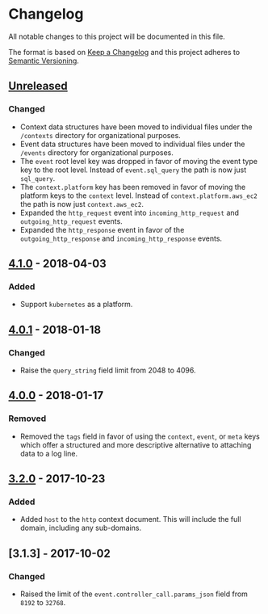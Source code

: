 # Changelog

All notable changes to this project will be documented in this file.

The format is based on [Keep a Changelog](http://keepachangelog.com/en/1.0.0/)
and this project adheres to [Semantic Versioning](http://semver.org/spec/v2.0.0.html).

## [Unreleased]

### Changed

  - Context data structures have been moved to individual files under the `/contexts`
    directory for organizational purposes.
  - Event data structures have been moved to individual files under the `/events`
    directory for organizational purposes.
  - The `event` root level key was dropped in favor of moving the event type key to the root level.
    Instead of `event.sql_query` the path is now just `sql_query`.
  - The `context.platform` key has been removed in favor of moving the platform keys to the
    `context` level. Instead of `context.platform.aws_ec2` the path is now just `context.aws_ec2`.
  - Expanded the `http_request` event into `incoming_http_request` and `outgoing_http_request`
    events.
  - Expanded the `http_response` event in favor of the `outgoing_http_response` and
    `incoming_http_response` events.

## [4.1.0] - 2018-04-03

### Added

  - Support `kubernetes` as a platform.

## [4.0.1] - 2018-01-18

### Changed

  - Raise the `query_string` field limit from 2048 to 4096.

## [4.0.0] - 2018-01-17

### Removed

  - Removed the `tags` field in favor of using the `context`, `event`, or `meta` keys which offer
    a structured and more descriptive alternative to attaching data to a log line.

## [3.2.0] - 2017-10-23

### Added

  - Added `host` to the `http` context document. This will include the full domain, including any sub-domains.

## [3.1.3] - 2017-10-02

### Changed

  - Raised the limit of the `event.controller_call.params_json` field from `8192` to `32768`.

[Unreleased]: https://github.com/timberio/timber-elixir/compare/v4.1.0...HEAD
[4.1.0]: https://github.com/timberio/timber-elixir/compare/v4.0.1...v4.1.0
[4.0.1]: https://github.com/timberio/timber-elixir/compare/v4.0.0...v4.0.1
[4.0.0]: https://github.com/timberio/timber-elixir/compare/v3.2.0...v4.0.0
[3.2.0]: https://github.com/timberio/timber-elixir/compare/v3.1.3...v3.2.0
[3.1.2]: https://github.com/timberio/timber-elixir/compare/v3.1.2...v3.1.3
